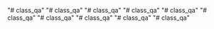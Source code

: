 "# class_qa" 
"# class_qa" 
"# class_qa" 
"# class_qa" 
"# class_qa" 
"# class_qa" 
"# class_qa" 
"# class_qa" 
"# class_qa" 
"# class_qa" 
